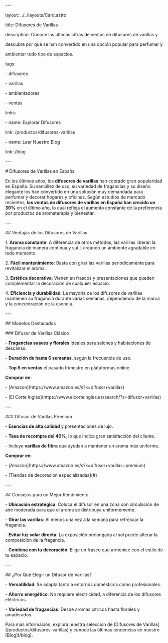 \---

layout: ../../layouts/Card.astro

title: Difusores de Varillas

description: Conoce las últimas cifras de ventas de difusores de varillas y

descubre por qué se han convertido en una opción popular para perfumar y

ambientar todo tipo de espacios.

tags:

\- difusores

\- varillas

\- ambientadores

\- ventas

links:

\- name: Explorar Difusores

link: /productos/difusores-varillas

\- name: Leer Nuestro Blog

link: /blog

\---

\# Difusores de Varillas en España

En los últimos años, los **difusores de varillas** han cobrado gran popularidad en España. Su sencillez de uso, su variedad de fragancias y su diseño elegante los han convertido en una solución muy demandada para perfumar y decorar hogares y oficinas. Según estudios de mercado recientes, **las ventas de difusores de varillas en España han crecido un 30%** en el último año, lo cual refleja el aumento constante de la preferencia por productos de aromaterapia y bienestar.

\---

\## Ventajas de los Difusores de Varillas

1\. **Aroma constante**: A diferencia de otros métodos, las varillas liberan la fragancia de manera continua y sutil, creando un ambiente agradable en todo momento.

2\. **Fácil mantenimiento**: Basta con girar las varillas periódicamente para revitalizar el aroma.

3\. **Estética decorativa**: Vienen en frascos y presentaciones que pueden complementar la decoración de cualquier espacio.

4\. **Eficiencia y durabilidad**: La mayoría de los difusores de varillas mantienen su fragancia durante varias semanas, dependiendo de la marca y la concentración de la esencia.

\---

\## Modelos Destacados

\### Difusor de Varillas Clásico

\- **Fragancias suaves y florales** ideales para salones y habitaciones de descanso.

\- **Duración de hasta 6 semanas**, según la frecuencia de uso.

\- **Top 5 en ventas** el pasado trimestre en plataformas online.

**Comprar en**:

\- \[Amazon]\(https\://www\.amazon.es/s?k=difusor+varillas)

\- \[El Corte Inglés]\(https\://www\.elcorteingles.es/search/?s=difusor+varillas)

\---

\### Difusor de Varillas Premium

\- **Esencias de alta calidad** y presentaciones de lujo.

\- **Tasa de recompra del 40%**, lo que indica gran satisfacción del cliente.

\- Incluye **varillas de fibra** que ayudan a mantener un aroma más uniforme.

**Comprar en**:

\- \[Amazon]\(https\://www\.amazon.es/s?k=difusor+varillas+premium)

\- \[Tiendas de decoración especializadas]\(#)

\---

\## Consejos para un Mejor Rendimiento

\- **Ubicación estratégica**: Coloca el difusor en una zona con circulación de aire moderada para que el aroma se distribuya uniformemente.

\- **Girar las varillas**: Al menos una vez a la semana para refrescar la fragancia.

\- **Evitar luz solar directa**: La exposición prolongada al sol puede alterar la composición de la fragancia.

\- **Combina con tu decoración**: Elige un frasco que armonice con el estilo de tu espacio.

\---

\## ¿Por Qué Elegir un Difusor de Varillas?

\- **Versatilidad**: Se adapta tanto a entornos domésticos como profesionales.

\- **Ahorro energético**: No requiere electricidad, a diferencia de los difusores eléctricos.

\- **Variedad de fragancias**: Desde aromas cítricos hasta florales y amaderados.

Para más información, explora nuestra selección de \[Difusores de Varillas]\(/productos/difusores-varillas) y conoce las últimas tendencias en nuestro \[Blog]\(/blog).
